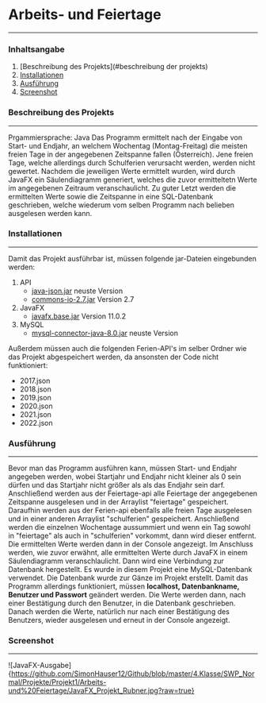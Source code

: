 # Arbeits- und Feiertage
***
### Inhaltsangabe
1. [Beschreibung des Projekts](#beschreibung der projekts)
2. [Installationen](#installationen)
3. [Ausführung](#ausführung)
4. [Screenshot](#screenshot)

### Beschreibung des Projekts
***
Prgammiersprache: Java
Das Programm ermittelt nach der Eingabe von Start- und Endjahr, an welchem Wochentag (Montag-Freitag) die meisten freien Tage in der angegebenen Zeitspanne fallen (Österreich). 
Jene freien Tage, welche allerdings durch Schulferien verursacht werden, werden nicht gewertet.
Nachdem die jeweiligen Werte ermittelt wurden, wird durch JavaFX ein Säulendiagramm generiert, welches die zuvor ermitteltetn Werte im angegebenen Zeitraum veranschaulicht.
Zu guter Letzt werden die ermittelten Werte sowie die Zeitspanne in eine SQL-Datenbank geschrieben, welche wiederum vom selben Programm nach belieben ausgelesen werden kann.

### Installationen
***
Damit das Projekt ausführbar ist, müssen folgende jar-Dateien eingebunden werden:
1. API
    * [java-json.jar](https://jar-download.com/artifacts/org.json) neuste Version
    * [commons-io-2.7.jar](http://commons.apache.org/proper/commons-io/) Version 2.7
2. JavaFX
    * [javafx.base.jar](https://gluonhq.com/products/javafx/) Version 11.0.2
3. MySQL
    * [mysql-connector-java-8.0.jar](https://dev.mysql.com/downloads/windows/installer/8.0.html) neuste Version
    
Außerdem müssen auch die folgenden Ferien-API's im selber Ordner wie das Projekt abgespeichert werden,
da ansonsten der Code nicht funktioniert:
* 2017.json
* 2018.json 
* 2019.json
* 2020.json
* 2021.json
* 2022.json

### Ausführung
***
Bevor man das Programm ausführen kann, müssen Start- und Endjahr angegeben werden, wobei Startjahr und Endjahr nicht kleiner als 0 sein dürfen 
und das Startjahr nicht größer als als das Endjahr sein darf. Anschließend werden aus der Feiertage-api alle Feiertage der angegebenen Zeitspanne ausgelesen
und in der Arraylist "feiertage" gespeichert. Daraufhin werden aus der Ferien-api ebenfalls alle freien Tage ausgelesen und in einer anderen Arraylist "schulferien" gespeichert.
Anschließend werden die einzelnen Wochentage aussummiert und wenn ein Tag sowohl in "feiertage" als auch in "schulferien" vorkommt, dann wird dieser entfernt. Die ermittelten Werte
werden dann in der Console angezeigt. Im Anschluss werden, wie zuvor erwähnt, alle ermittelten Werte durch JavaFX in einem Säulendiagramm veranschlaulicht. 
Dann wird eine Verbindung zur Datenbank hergestellt.  Es wurde in diesem Projekt eine MySQL-Datenbank verwendet. Die Datenbank wurde zur Gänze im Projekt erstellt. 
Damit das Programm allerdings funktioniert, müssen 
**localhost, Datenbankname, Benutzer und Passwort**
geändert werden. Die Werte werden dann, nach einer Bestätigung durch den Benutzer, in die Datenbank geschrieben. Danach werden die Werte, natürlich nur nach einer Bestätigung 
des Benutzers, wieder ausgelesen und erneut in der Console angezeigt.

### Screenshot
***
![JavaFX-Ausgabe]{https://github.com/SimonHauser12/Github/blob/master/4.Klasse/SWP_Normal/Projekte/Projekt1/Arbeits-und%20Feiertage/JavaFX_Projekt_Rubner.jpg?raw=true}